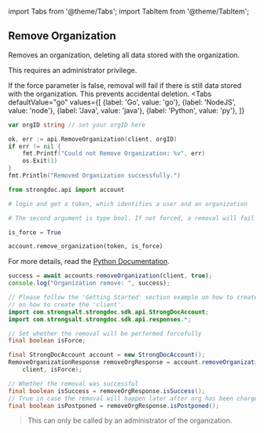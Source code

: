 import Tabs from '@theme/Tabs';
import TabItem from '@theme/TabItem';

## Remove Organization

Removes an organization, deleting all data stored with the organization.

This requires an administrator privilege.

If the force parameter is false, removal will fail if there is still data stored with the organization. This prevents accidental deletion.
<Tabs
  defaultValue="go"
  values={[
      {label: 'Go', value: 'go'},
      {label: 'NodeJS', value: 'node'},
      {label: 'Java', value: 'java'},
      {label: 'Python', value: 'py'},
    ]}
>
<TabItem value="go">

```go
var orgID string // set your orgID here

ok, err := api.RemoveOrganization(client, orgID)
if err != nil {
    fmt.Printf("Could not Remove Organization: %v", err)
    os.Exit(1)
}
fmt.Println("Removed Organization successfully.")
```

</TabItem>
<TabItem value="py">

```py
from strongdoc.api import account

# login and get a token, which identifies a user and an organization

# The second argument is type bool. If not forced, a removal will fail if the organization still holds data.

is_force = True

account.remove_organization(token, is_force)
```
For more details, read the [Python Documentation](https://strongdoc-python-sdk.readthedocs.io/en/latest/strongdoc.api.html#strongdoc.api.account.remove_organization).

</TabItem>
<TabItem value="node">

```javascript
success = await accounts.removeOrganization(client, true);
console.log("Organization remove: ", success);
```

</TabItem>
<TabItem value="java">

```java
// Please follow the 'Getting Started' section example on how to create the 'client'.
// on how to create the 'client'.
import com.strongsalt.strongdoc.sdk.api.StrongDocAccount;
import com.strongsalt.strongdoc.sdk.api.responses.*;

// Set whether the removal will be performed forcefully
final boolean isForce;

final StrongDocAccount account = new StrongDocAccount();
RemoveOrganizationResponse removeOrgResponse = account.removeOrganization(
    client, isForce);

// Whether the removal was successful
final boolean isSuccess = removeOrgResponse.isSuccess();
// True in case the removal will happen later after org has been charged one last time
final boolean isPostponed = removeOrgResponse.isPostponed();
```
</TabItem>
</Tabs>

> This can only be called by an administrator of the organization.



